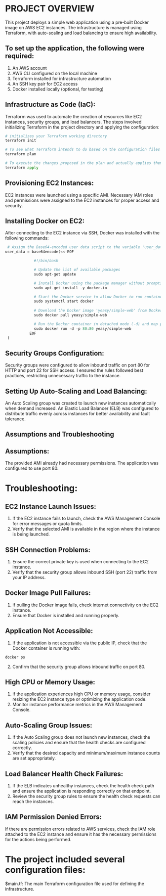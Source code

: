 # PROJECT OVERVIEW

This project deploys a simple web application using a pre-built Docker image on AWS EC2 instances. The infrastructure is managed using Terraform, with auto-scaling and load balancing to ensure high availability.

## To set up the application, the following were required:

1. An AWS account
2. AWS CLI configured on the local machine
3. Terraform installed for infrastructure automation
4. An SSH key pair for EC2 access
5. Docker installed locally (optional, for testing)

## Infrastructure as Code (IaC):

Terraform was used to automate the creation of resources like EC2 instances, security groups, and load balancers.
The steps involved initializing Terraform in the project directory and applying the configuration:

 ```python
 # initializes your Terraform working directory
 terraform init

 # To see what Terraform intends to do based on the configuration files (.tf) you have written.
 terraform plan

 # To execute the changes proposed in the plan and actually applies them to your infrastructure.
 terraform apply
 ```

 ## Provisioning EC2 Instances:

EC2 instances were launched using a specific AMI.
Necessary IAM roles and permissions were assigned to the EC2 instances for proper access and security.

## Installing Docker on EC2:

After connecting to the EC2 instance via SSH, Docker was installed with the following commands:

 ```python
  # Assign the Base64-encoded user data script to the variable 'user_data'
 user_data = base64encode(<<-EOF              

              #!/bin/bash    

              # Update the list of available packages               
              sudo apt-get update   

              # Install Docker using the package manager without prompts
              sudo apt-get install -y docker.io 

              # Start the Docker service to allow Docker to run containers
              sudo systemctl start docker     
              
              # Download the Docker image 'yeasy/simple-web' from Docker Hub
              sudo docker pull yeasy/simple-web 

              # Run the Docker container in detached mode (-d) and map port 80 of the container to port 80 of the host
              sudo docker run -d -p 80:80 yeasy/simple-web 
            EOF
  )

 ```
## Security Groups Configuration:

Security groups were configured to allow inbound traffic on port 80 for HTTP and port 22 for SSH access.
I ensured the rules followed best practices, restricting unnecessary traffic to the instance.

## Setting Up Auto-Scaling and Load Balancing:

An Auto Scaling group was created to launch new instances automatically when demand increased.
An Elastic Load Balancer (ELB) was configured to distribute traffic evenly across instances for better availability and fault tolerance.

## Assumptions and Troubleshooting
## Assumptions:

The provided AMI already had necessary permissions.
The application was configured to use port 80.

# Troubleshooting:

## EC2 Instance Launch Issues:

1. If the EC2 instance fails to launch, check the AWS Management Console for error messages or quota limits.
2. Verify that the selected AMI is available in the region where the instance is being launched.

## SSH Connection Problems:

1. Ensure the correct private key is used when connecting to the EC2 instance.
2. Verify that the security group allows inbound SSH (port 22) traffic from your IP address.

## Docker Image Pull Failures:

1. If pulling the Docker image fails, check internet connectivity on the EC2 instance.
2. Ensure that Docker is installed and running properly.

## Application Not Accessible:

1. If the application is not accessible via the public IP, check that the Docker container is running with:

 ```python
docker ps
 ```
2. Confirm that the security group allows inbound traffic on port 80.

## High CPU or Memory Usage:

1. If the application experiences high CPU or memory usage, consider resizing the EC2 instance type or optimizing the application code.
2. Monitor instance performance metrics in the AWS Management Console.

## Auto-Scaling Group Issues:

1. If the Auto Scaling group does not launch new instances, check the scaling policies and ensure that the health checks are configured correctly.
2. Verify that the desired capacity and minimum/maximum instance counts are set appropriately.

## Load Balancer Health Check Failures:

1. If the ELB indicates unhealthy instances, check the health check path and ensure the application is responding correctly on that endpoint.
2. Review the security group rules to ensure the health check requests can reach the instances.

## IAM Permission Denied Errors:

If there are permission errors related to AWS services, check the IAM role attached to the EC2 instance and ensure it has the necessary permissions for the actions being performed.

# The project included several configuration files:

$main.tf: The main Terraform configuration file used for defining the infrastructure.
